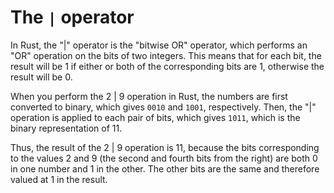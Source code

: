 # The `|` operator
In Rust, the "|" operator is the "bitwise OR" operator, which performs an "OR" operation on the bits of two integers. This means that for each bit, the result will be 1 if either or both of the corresponding bits are 1, otherwise the result will be 0.

When you perform the 2 | 9 operation in Rust, the numbers are first converted to binary, which gives `0010` and `1001`, respectively. Then, the "|" operation is applied to each pair of bits, which gives `1011`, which is the binary representation of 11.

Thus, the result of the 2 | 9 operation is 11, because the bits corresponding to the values 2 and 9 (the second and fourth bits from the right) are both 0 in one number and 1 in the other. The other bits are the same and therefore valued at 1 in the result.
